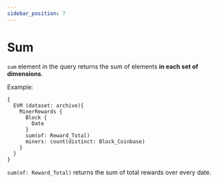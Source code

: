 ```yaml
---
sidebar_position: 7
---
```


#  Sum

 ```sum``` element in the query returns the sum of elements **in each set of dimensions**.

Example: 

```
{
  EVM (dataset: archive){
    MinerRewards {
      Block {
        Date
      }
      sum(of: Reward_Total)
      miners: count(distinct: Block_Coinbase)
    }
  }
}
```

```sum(of: Reward_Total)``` returns the sum of total rewards over every date.

